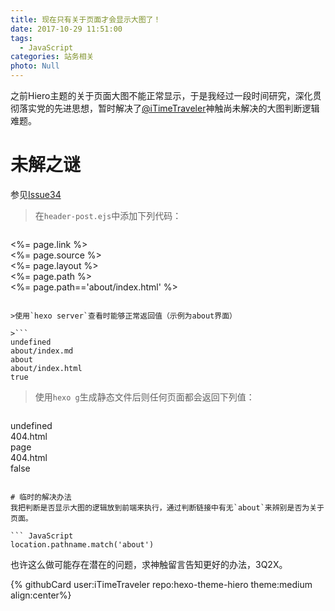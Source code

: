 ```yaml
---
title: 现在只有关于页面才会显示大图了！
date: 2017-10-29 11:51:00
tags: 
  - JavaScript
categories: 站务相关
photo: Null
---
```


之前Hiero主题的关于页面大图不能正常显示，于是我经过一段时间研究，深化贯彻落实党的先进思想，暂时解决了[@iTimeTraveler](https://itimetraveler.github.io)神触尚未解决的大图判断逻辑难题。
<!-- MORE -->

# 未解之谜
参见[Issue34](https://github.com/iTimeTraveler/hexo-theme-hiero/issues/34)
>在`header-post.ejs`中添加下列代码：

>``` ejs
<%= page.link %> <br />
<%= page.source %> <br />
<%= page.layout %> <br />
<%= page.path %> <br />
<%= page.path=='about/index.html' %> <br />
```

>使用`hexo server`查看时能够正常返回值（示例为about界面）

>```
undefined 
about/index.md 
about 
about/index.html 
true 
```

>使用`hexo g`生成静态文件后则任何页面都会返回下列值：

>```
undefined <br />
404.html <br />
page <br />
404.html <br />
false <br />
```

# 临时的解决办法
我把判断是否显示大图的逻辑放到前端来执行，通过判断链接中有无`about`来辨别是否为关于页面。

``` JavaScript
location.pathname.match('about')
```

也许这么做可能存在潜在的问题，求神触留言告知更好的办法，3Q2X。

{% githubCard user:iTimeTraveler repo:hexo-theme-hiero theme:medium align:center%}